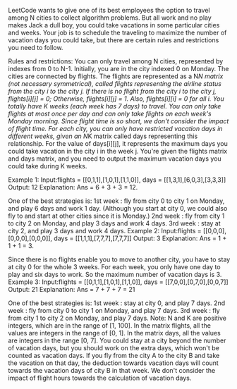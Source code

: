 LeetCode wants to give one of its best employees the option to travel among N cities to collect algorithm problems. But all work and no play makes Jack a dull boy, you could take vacations in some particular cities and weeks. Your job is to schedule the traveling to maximize the number of vacation days you could take, but there are certain rules and restrictions you need to follow.

Rules and restrictions:
You can only travel among N cities, represented by indexes from 0 to N-1. Initially, you are in the city indexed 0 on Monday.
The cities are connected by flights. The flights are represented as a N*N matrix (not necessary symmetrical), called flights representing the airline status from the city i to the city j. If there is no flight from the city i to the city j, flights[i][j] = 0; Otherwise, flights[i][j] = 1. Also, flights[i][i] = 0 for all i.
You totally have K weeks (each week has 7 days) to travel. You can only take flights at most once per day and can only take flights on each week's Monday morning. Since flight time is so short, we don't consider the impact of flight time.
For each city, you can only have restricted vacation days in different weeks, given an N*K matrix called days representing this relationship. For the value of days[i][j], it represents the maximum days you could take vacation in the city i in the week j.
You're given the flights matrix and days matrix, and you need to output the maximum vacation days you could take during K weeks.

Example 1:
Input:flights = [[0,1,1],[1,0,1],[1,1,0]], days = [[1,3,1],[6,0,3],[3,3,3]]
Output: 12
Explanation:
Ans = 6 + 3 + 3 = 12.

One of the best strategies is:
1st week : fly from city 0 to city 1 on Monday, and play 6 days and work 1 day.
(Although you start at city 0, we could also fly to and start at other cities since it is Monday.)
2nd week : fly from city 1 to city 2 on Monday, and play 3 days and work 4 days.
3rd week : stay at city 2, and play 3 days and work 4 days.
Example 2:
Input:flights = [[0,0,0],[0,0,0],[0,0,0]], days = [[1,1,1],[7,7,7],[7,7,7]]
Output: 3
Explanation:
Ans = 1 + 1 + 1 = 3.

Since there is no flights enable you to move to another city, you have to stay at city 0 for the whole 3 weeks.
For each week, you only have one day to play and six days to work.
So the maximum number of vacation days is 3.
Example 3:
Input:flights = [[0,1,1],[1,0,1],[1,1,0]], days = [[7,0,0],[0,7,0],[0,0,7]]
Output: 21
Explanation:
Ans = 7 + 7 + 7 = 21

One of the best strategies is:
1st week : stay at city 0, and play 7 days.
2nd week : fly from city 0 to city 1 on Monday, and play 7 days.
3rd week : fly from city 1 to city 2 on Monday, and play 7 days.
Note:
N and K are positive integers, which are in the range of [1, 100].
In the matrix flights, all the values are integers in the range of [0, 1].
In the matrix days, all the values are integers in the range [0, 7].
You could stay at a city beyond the number of vacation days, but you should work on the extra days, which won't be counted as vacation days.
If you fly from the city A to the city B and take the vacation on that day, the deduction towards vacation days will count towards the vacation days of city B in that week.
We don't consider the impact of flight hours towards the calculation of vacation days.
